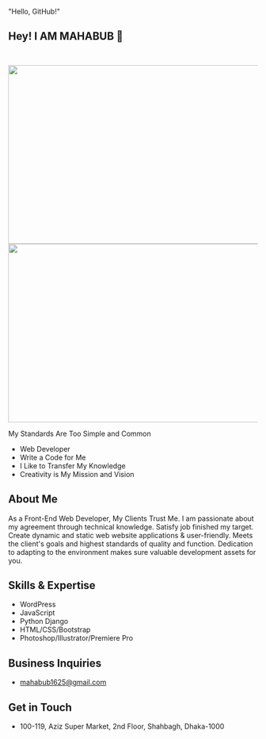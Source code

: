 "Hello, GitHub!"

## Hey! I AM MAHABUB 👋

<a> <img src="https://scontent.fdac138-1.fna.fbcdn.net/v/t39.30808-6/432759367_6653367844764296_4509769012060948303_n.jpg?stp=dst-jpg_p180x540&_nc_cat=100&ccb=1-7&_nc_sid=5f2048&_nc_ohc=AVpaWnQ9DlMAX_bOdEu&_nc_ht=scontent.fdac138-1.fna&oh=00_AfBco22Fmbg6AB5ju6kg8qfqZueQiaGtiPKIrVR2Qm9HPw&oe=65F97766"
        alt="" style="width: 1000 px; height: 360 px;"></a>

<a href=""> <img src="https://scontent.fdac138-1.fna.fbcdn.net/v/t39.30808-6/432759367_6653367844764296_4509769012060948303_n.jpg?stp=dst-jpg_p180x540&_nc_cat=100&ccb=1-7&_nc_sid=5f2048&_nc_ohc=AVpaWnQ9DlMAX_bOdEu&_nc_ht=scontent.fdac138-1.fna&oh=00_AfBco22Fmbg6AB5ju6kg8qfqZueQiaGtiPKIrVR2Qm9HPw&oe=65F97766" alt=""></a>

<img src="C:\Users\UseR\Desktop\GitHubBanner.png" alt="" width="1000" height="360">

<img src="https://scontent.fdac138-1.fna.fbcdn.net/v/t39.30808-6/432759367_6653367844764296_4509769012060948303_n.jpg?stp=dst-jpg_p180x540&_nc_cat=100&ccb=1-7&_nc_sid=5f2048&_nc_ohc=AVpaWnQ9DlMAX_bOdEu&_nc_ht=scontent.fdac138-1.fna&oh=00_AfBco22Fmbg6AB5ju6kg8qfqZueQiaGtiPKIrVR2Qm9HPw&oe=65F97766" alt="" width="1000" height="360">


My Standards Are Too Simple and Common

- Web Developer
- Write a Code for Me
- I Like to Transfer My Knowledge
- Creativity is My Mission and Vision

## About Me
As a Front-End Web Developer, My Clients Trust Me. I am passionate about my agreement through technical knowledge. Satisfy job finished my target. Create dynamic and static web website applications & user-friendly. Meets the client's goals and highest standards of quality and function. Dedication to adapting to the environment makes sure valuable development assets for you.

## Skills & Expertise
- WordPress
- JavaScript
- Python Django
- HTML/CSS/Bootstrap
- Photoshop/Illustrator/Premiere Pro

## Business Inquiries
- mahabub1625@gmail.com

## Get in Touch
- 100-119, Aziz Super Market, 2nd Floor, Shahbagh, Dhaka-1000


